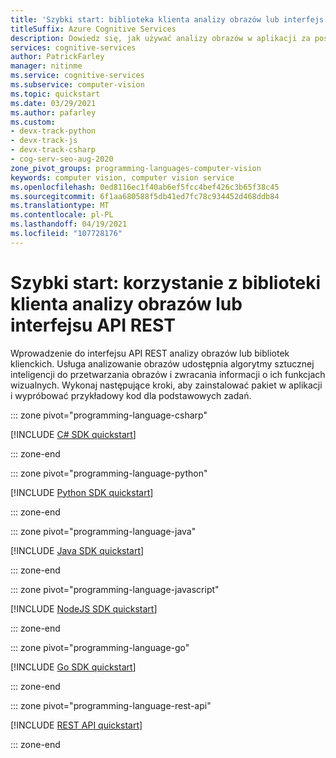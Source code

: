 ```yaml
---
title: 'Szybki start: biblioteka klienta analizy obrazów lub interfejs API REST'
titleSuffix: Azure Cognitive Services
description: Dowiedz się, jak używać analizy obrazów w aplikacji za pośrednictwem natywnej biblioteki klienta w wybranego języka.
services: cognitive-services
author: PatrickFarley
manager: nitinme
ms.service: cognitive-services
ms.subservice: computer-vision
ms.topic: quickstart
ms.date: 03/29/2021
ms.author: pafarley
ms.custom:
- devx-track-python
- devx-track-js
- devx-track-csharp
- cog-serv-seo-aug-2020
zone_pivot_groups: programming-languages-computer-vision
keywords: computer vision, computer vision service
ms.openlocfilehash: 0ed8116ec1f40ab6ef5fcc4bef426c3b65f38c45
ms.sourcegitcommit: 6f1aa680588f5db41ed7fc78c934452d468ddb84
ms.translationtype: MT
ms.contentlocale: pl-PL
ms.lasthandoff: 04/19/2021
ms.locfileid: "107728176"
---
```

# <a name="quickstart-use-the-image-analysis-client-library-or-rest-api"></a>Szybki start: korzystanie z biblioteki klienta analizy obrazów lub interfejsu API REST

Wprowadzenie do interfejsu API REST analizy obrazów lub bibliotek klienckich. Usługa analizowanie obrazów udostępnia algorytmy sztucznej inteligencji do przetwarzania obrazów i zwracania informacji o ich funkcjach wizualnych. Wykonaj następujące kroki, aby zainstalować pakiet w aplikacji i wypróbować przykładowy kod dla podstawowych zadań.



::: zone pivot="programming-language-csharp"

[!INCLUDE [C# SDK quickstart](../includes/quickstarts-sdk/image-analysis-csharp-sdk.md)]

::: zone-end

::: zone pivot="programming-language-python"

[!INCLUDE [Python SDK quickstart](../includes/quickstarts-sdk/image-analysis-python-sdk.md)]

::: zone-end

::: zone pivot="programming-language-java"

[!INCLUDE [Java SDK quickstart](../includes/quickstarts-sdk/image-analysis-java-sdk.md)]

::: zone-end

::: zone pivot="programming-language-javascript"

[!INCLUDE [NodeJS SDK quickstart](../includes/quickstarts-sdk/image-analysis-node-sdk.md)]

::: zone-end

::: zone pivot="programming-language-go"

[!INCLUDE [Go SDK quickstart](../includes/quickstarts-sdk/image-analysis-go-sdk.md)]

::: zone-end

::: zone pivot="programming-language-rest-api"

[!INCLUDE [REST API quickstart](../includes/image-analysis-curl-quickstart.md)]

::: zone-end
